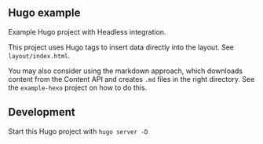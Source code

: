 ## Hugo example

Example Hugo project with Headless integration.

This project uses Hugo tags to insert data directly into the layout. See `layout/index.html`.

You may also consider using the markdown approach, which downloads content from the Content API and creates `.md` files in the right directory. See the `example-hexo` project on how to do this.

## Development

Start this Hugo project with `hugo server -D`